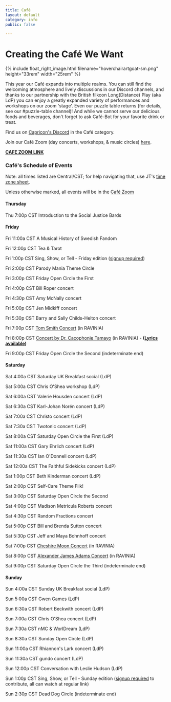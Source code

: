 ```yaml
---
title: Café
layout: default
category: info
public: false

---
```

# Creating the Café We Want

{% include float_right_image.html filename="hoverchairartgoat-sm.png" height="33rem" width="25rem" %}

This year our Café expands into multiple realms. You can still find the welcoming atmosphere and lively discussions in our Discord channels, and thanks to our partnership with the British filkcon Long(Distance) Play (aka LdP) you can enjoy a greatly expanded variety of performances and workshops on our zoom 'stage'. Even our puzzle table returns (for details, see our #puzzle-table channel)! And while we cannot serve our delicious foods and beverages, don't forget to ask Café-Bot for your favorite drink or treat.

Find us on [Capricon's Discord](https://discord.gg/Hra39Zkrhf) in the Café category.

Join our Café Zoom (day concerts, workshops, & music circles) [here](https://us02web.zoom.us/j/82090195223?pwd=QjZPVFpUVk1xTytaUjBCeGhJYlR0dz09).

[**CAFE ZOOM LINK**](https://us02web.zoom.us/j/82090195223?pwd=QjZPVFpUVk1xTytaUjBCeGhJYlR0dz09)

### **Café's Schedule of Events**

Note: all times listed are Central/CST; for help navigating that, use JT's [time zone sheet](http://bit.ly/LongDistanceCapricon).

Unless otherwise marked, all events will be in the [Café Zoom](https://us02web.zoom.us/j/82090195223?pwd=QjZPVFpUVk1xTytaUjBCeGhJYlR0dz09)

#### Thursday

Thu 7:00p CST Introduction to the Social Justice Bards

#### Friday

Fri 11:00a CST A Musical History of Swedish Fandom

Fri 12:00p CST Tea & Tarot

Fri 1:00p CST Sing, Show, or Tell - Friday edition ([signup required](https://forms.gle/LzucPkDGAe5Jue1M6))

Fri 2:00p CST Parody Mania Theme Circle

Fri 3:00p CST Friday Open Circle the First

Fri 4:00p CST Bill Roper concert

Fri 4:30p CST Amy McNally concert

Fri 5:00p CST Jen Midkiff concert

Fri 5:30p CST Barry and Sally Childs-Helton concert

Fri 7:00p CST [Tom Smith Concert](https://virtual.capricon.org/ravinia) (in RAVINIA)

Fri 8:00p CST [Concert by Dr. Cacophonie Tamayo](https://virtual.capricon.org/ravinia) (in RAVINIA) - **(**[**Lyrics available**](https://drive.google.com/file/d/1JE7ZjkMkp_atxohYXdDloC2OGDvK4csJ/view?usp=sharing)**)**

Fri 9:00p CST Friday Open Circle the Second (indeterminate end)

#### Saturday

Sat 4:00a CST Saturday UK Breakfast social (LdP)

Sat 5:00a CST Chris O'Shea workshop (LdP)

Sat 6:00a CST Valerie Housden concert (LdP)

Sat 6:30a CST Karl-Johan Norén concert (LdP)

Sat 7:00a CST Christo concert (LdP)

Sat 7:30a CST Twotonic concert (LdP)

Sat 8:00a CST Saturday Open Circle the First (LdP)

Sat 11:00a CST Gary Ehrlich concert (LdP)

Sat 11:30a CST Ian O'Donnell concert (LdP)

Sat 12:00a CST The Faithful Sidekicks concert (LdP)

Sat 1:00p CST Beth Kinderman concert (LdP)

Sat 2:00p CST Self-Care Theme Filk!

Sat 3:00p CST Saturday Open Circle the Second

Sat 4:00p CST Madison Metricula Roberts concert

Sat 4:30p CST Random Fractions concert

Sat 5:00p CST Bill and Brenda Sutton concert

Sat 5:30p CST Jeff and Maya Bohnhoff concert

Sat 7:00p CST [Cheshire Moon Concert](https://virtual.capricon.org/ravinia) (in RAVINIA)

Sat 8:00p CST [Alexander James Adams Concert](https://virtual.capricon.org/ravinia) (in RAVINIA)

Sat 9:00p CST Saturday Open Circle the Third (indeterminate end)

#### Sunday

Sun 4:00a CST Sunday UK Breakfast social (LdP)

Sun 5:00a CST Gwen Games (LdP)

Sun 6:30a CST Robert Beckwith concert (LdP)

Sun 7:00a CST Chris O'Shea concert (LdP)

Sun 7:30a CST nMC & WorlDream (LdP)

Sun 8:30a CST Sunday Open Circle (LdP)

Sun 11:00a CST Rhiannon's Lark concert (LdP)

Sun 11:30a CST gundo concert (LdP)

Sun 12:00p CST Conversation with Leslie Hudson (LdP)

Sun 1:00p CST Sing, Show, or Tell - Sunday edition ([signup required](https://forms.gle/KbkyafU1LZm2wGJo6) to contribute, all can watch at regular link)

Sun 2:30p CST Dead Dog Circle (indeterminate end)